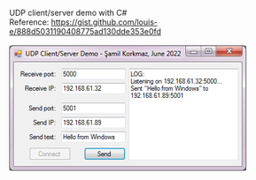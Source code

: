 UDP client/server demo with C#
<br>Reference: https://gist.github.com/louis-e/888d5031190408775ad130dde353e0fd
<br><br>
![alt text](screenshot.png)
